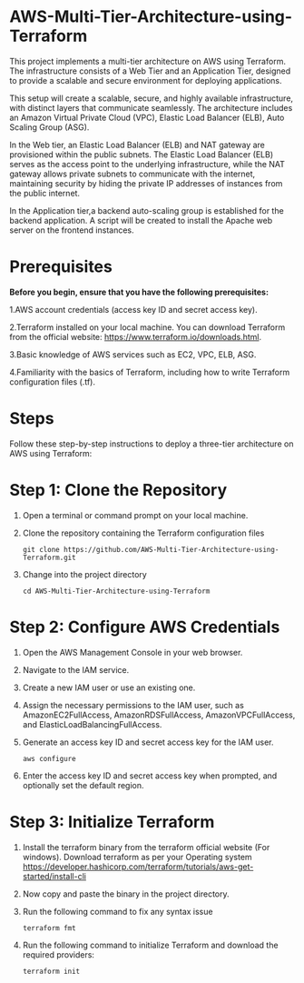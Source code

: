 # AWS-Multi-Tier-Architecture-using-Terraform

This project implements a multi-tier architecture on AWS using Terraform. The infrastructure consists of a Web Tier and an Application Tier, designed to provide a scalable and secure environment for deploying applications. 

This setup will create a scalable, secure, and highly available infrastructure, with distinct layers that communicate seamlessly. The architecture includes an Amazon Virtual Private Cloud (VPC), Elastic Load Balancer (ELB), Auto Scaling Group (ASG).

In the Web tier, an Elastic Load Balancer (ELB) and NAT gateway are provisioned within the public subnets. The Elastic Load Balancer (ELB) serves as the access point to the underlying infrastructure, while the NAT gateway allows private subnets to communicate with the internet, maintaining security by hiding the private IP addresses of instances from the public internet.

In the Application tier,a backend auto-scaling group is established for the backend application. A script will be created to install the Apache web server on the frontend instances.

# Prerequisites

**Before you begin, ensure that you have the following prerequisites:**

1.AWS account credentials (access key ID and secret access key).

2.Terraform installed on your local machine. You can download Terraform from the official website: https://www.terraform.io/downloads.html.

3.Basic knowledge of AWS services such as EC2, VPC, ELB, ASG.

4.Familiarity with the basics of Terraform, including how to write Terraform configuration files (.tf).

# Steps

Follow these step-by-step instructions to deploy a three-tier architecture on AWS using Terraform:

# Step 1: Clone the Repository

1. Open a terminal or command prompt on your local machine.
2. Clone the repository containing the Terraform configuration files

   `git clone https://github.com/AWS-Multi-Tier-Architecture-using-Terraform.git`

3.  Change into the project directory

    `cd AWS-Multi-Tier-Architecture-using-Terraform`
   
# Step 2: Configure AWS Credentials
1. Open the AWS Management Console in your web browser.
2. Navigate to the IAM service.
3. Create a new IAM user or use an existing one.
4. Assign the necessary permissions to the IAM user, such as AmazonEC2FullAccess, AmazonRDSFullAccess, AmazonVPCFullAccess, 
    and ElasticLoadBalancingFullAccess.
5. Generate an access key ID and secret access key for the IAM user.

   `aws configure`
   
6. Enter the access key ID and secret access key when prompted, and optionally set the default region.

# Step 3: Initialize Terraform
1. Install the terraform binary from the terraform official website (For windows). Download terraform as per your Operating 
   system
   https://developer.hashicorp.com/terraform/tutorials/aws-get-started/install-cli
2. Now copy and paste the binary in the project directory.
3. Run the following command to fix any syntax issue

   `terraform fmt`
4. Run the following command to initialize Terraform and download the required providers:

   `terraform init`




